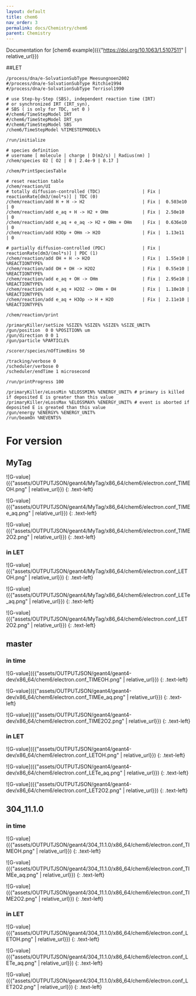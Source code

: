 ```yaml
---
layout: default
title: chem6
nav_order: 3
permalink: docs/Chemistry/chem6
parent: Chemistry
---
```


Documentation for [chem6 example]({{"https://doi.org/10.1063/1.5107511" | relative_url}})

##LET
```
/process/dna/e-SolvationSubType Meesungnoen2002
#/process/dna/e-SolvationSubType Ritchie1994
#/process/dna/e-SolvationSubType Terrisol1990

# use Step-by-Step (SBS), independent reaction time (IRT)
# or synchronized IRT (IRT_syn),
# SBS ( is only for TDC, set 0 )
#/chem6/TimeStepModel IRT
#/chem6/TimeStepModel IRT_syn
#/chem6/TimeStepModel SBS
/chem6/TimeStepModel %TIMESTEPMODEL%

/run/initialize

# species definition
# username [ molecule | charge | D(m2/s) | Radius(nm) ]
/chem/species O2 [ O2 | 0 | 2.4e-9 | 0.17 ]

/chem/PrintSpeciesTable

# reset reaction table
/chem/reaction/UI
# totally diffusion-controlled (TDC)                | Fix |  reactionRate[dm3/(mol*s)] | TDC (0)
/chem/reaction/add H + H -> H2                      | Fix |  0.503e10 | 0
/chem/reaction/add e_aq + H -> H2 + OHm             | Fix |  2.50e10  | 0
/chem/reaction/add e_aq + e_aq -> H2 + OHm + OHm    | Fix |  0.636e10 | 0
/chem/reaction/add H3Op + OHm -> H2O                | Fix |  1.13e11  | 0

# partially diffusion-controlled (PDC)              | Fix |  reactionRate[dm3/(mol*s)] | PDC (1)
/chem/reaction/add OH + H -> H2O                    | Fix |  1.55e10 | %REACTIONTYPE%
/chem/reaction/add OH + OH -> H2O2                  | Fix |  0.55e10 | %REACTIONTYPE%
/chem/reaction/add e_aq + OH -> OHm                 | Fix |  2.95e10 | %REACTIONTYPE%
/chem/reaction/add e_aq + H2O2 -> OHm + OH          | Fix |  1.10e10 | %REACTIONTYPE%
/chem/reaction/add e_aq + H3Op -> H + H2O           | Fix |  2.11e10 | %REACTIONTYPE%

/chem/reaction/print

/primaryKiller/setSize %SIZE% %SIZE% %SIZE% %SIZE_UNIT%
/gun/position  0 0 %POSITION% um
/gun/direction 0 0 1
/gun/particle %PARTICLE%

/scorer/species/nOfTimeBins 50

/tracking/verbose 0
/scheduler/verbose 0
/scheduler/endTime 1 microsecond

/run/printProgress 100

/primaryKiller/eLossMin %ELOSSMIN% %ENERGY_UNIT% # primary is killed if deposited E is greater than this value
/primaryKiller/eLossMax %ELOSSMAX% %ENERGY_UNIT% # event is aborted if deposited E is greated than this value
/gun/energy %ENERGY% %ENERGY_UNIT%
/run/beamOn %NEVENTS%

```
# For version
## MyTag
![G-value]({{"assets/OUTPUTJSON/geant4/MyTag/x86_64/chem6/electron.conf_TIMEOH.png" | relative_url}})
{: .text-left}

![G-value]({{"assets/OUTPUTJSON/geant4/MyTag/x86_64/chem6/electron.conf_TIMEe_aq.png" | relative_url}})
{: .text-left}

![G-value]({{"assets/OUTPUTJSON/geant4/MyTag/x86_64/chem6/electron.conf_TIME2O2.png" | relative_url}})
{: .text-left}

### in LET

![G-value]({{"assets/OUTPUTJSON/geant4/MyTag/x86_64/chem6/electron.conf_LETOH.png" | relative_url}})
{: .text-left}

![G-value]({{"assets/OUTPUTJSON/geant4/MyTag/x86_64/chem6/electron.conf_LETe_aq.png" | relative_url}})
{: .text-left}

![G-value]({{"assets/OUTPUTJSON/geant4/MyTag/x86_64/chem6/electron.conf_LET2O2.png" | relative_url}})
{: .text-left}

## master

### in time
![G-value]({{"assets/OUTPUTJSON/geant4/geant4-dev/x86_64/chem6/electron.conf_TIMEOH.png" | relative_url}})
{: .text-left}

![G-value]({{"assets/OUTPUTJSON/geant4/geant4-dev/x86_64/chem6/electron.conf_TIMEe_aq.png" | relative_url}})
{: .text-left}

![G-value]({{"assets/OUTPUTJSON/geant4/geant4-dev/x86_64/chem6/electron.conf_TIME2O2.png" | relative_url}})
{: .text-left}

### in LET

![G-value]({{"assets/OUTPUTJSON/geant4/geant4-dev/x86_64/chem6/electron.conf_LETOH.png" | relative_url}})
{: .text-left}

![G-value]({{"assets/OUTPUTJSON/geant4/geant4-dev/x86_64/chem6/electron.conf_LETe_aq.png" | relative_url}})
{: .text-left}

![G-value]({{"assets/OUTPUTJSON/geant4/geant4-dev/x86_64/chem6/electron.conf_LET2O2.png" | relative_url}})
{: .text-left}


## 304_11.1.0

### in time
![G-value]({{"assets/OUTPUTJSON/geant4/304_11.1.0/x86_64/chem6/electron.conf_TIMEOH.png" | relative_url}})
{: .text-left}

![G-value]({{"assets/OUTPUTJSON/geant4/304_11.1.0/x86_64/chem6/electron.conf_TIMEe_aq.png" | relative_url}})
{: .text-left}

![G-value]({{"assets/OUTPUTJSON/geant4/304_11.1.0/x86_64/chem6/electron.conf_TIME2O2.png" | relative_url}})
{: .text-left}

### in LET

![G-value]({{"assets/OUTPUTJSON/geant4/304_11.1.0/x86_64/chem6/electron.conf_LETOH.png" | relative_url}})
{: .text-left}

![G-value]({{"assets/OUTPUTJSON/geant4/304_11.1.0/x86_64/chem6/electron.conf_LETe_aq.png" | relative_url}})
{: .text-left}

![G-value]({{"assets/OUTPUTJSON/geant4/304_11.1.0/x86_64/chem6/electron.conf_LET2O2.png" | relative_url}})
{: .text-left}

